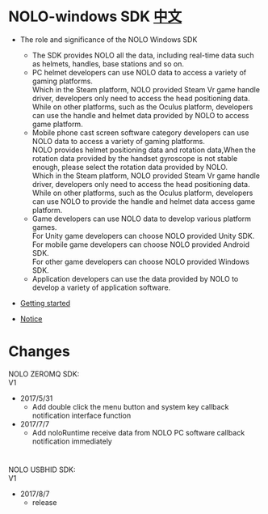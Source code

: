 # NOLO-windows SDK   [中文](https://github.com/NOLOVR/NOLO-Windows-SDK/blob/master/README_CN.md)

- The role and significance of the NOLO Windows SDK  
    * The SDK provides NOLO all the data, including real-time data such as helmets, handles, base stations and so on.  
    * PC helmet developers can use NOLO  data to access  a variety of gaming platforms.  
      Which in the Steam platform, NOLO provided Steam Vr game handle driver, developers only need to access the head positioning data.  
      While on other platforms, such as the Oculus platform, developers can use the handle and helmet data provided by NOLO to access game platform.  
    * Mobile phone cast screen software category developers can use NOLO  data to access  a variety of   gaming platforms.  
      NOLO provides helmet positioning data and rotation data,When the rotation data provided by the handset gyroscope is not stable enough, please select the rotation data provided by NOLO.  
      Which in the Steam platform, NOLO provided Steam Vr game handle driver, developers only need to access the head positioning data.  
      While on other platforms, such as the Oculus platform, developers can use NOLO to provide the handle and helmet data access game platform.   
    * Game developers can use NOLO data to develop various platform games.  
      For Unity game developers can choose NOLO provided Unity SDK.  
      For mobile game developers can choose NOLO provided Android SDK.  
      For other game developers can choose NOLO provided Windows SDK.  
    * Application developers can use the data provided by NOLO to develop a variety of application software.   
   

- [Getting started](https://github.com/NOLOVR/NOLO-Windows-SDK/blob/master/GetStarted.md) 
- [Notice]()
 
# Changes  
NOLO ZEROMQ SDK:  
V1
- 2017/5/31  
  * Add double click the menu button and system key callback notification interface function 
- 2017/7/7  
  * Add noloRuntime receive data from NOLO PC software callback notification immediately  
#
NOLO USBHID SDK:  
V1
- 2017/8/7
  * release
#

        
        
